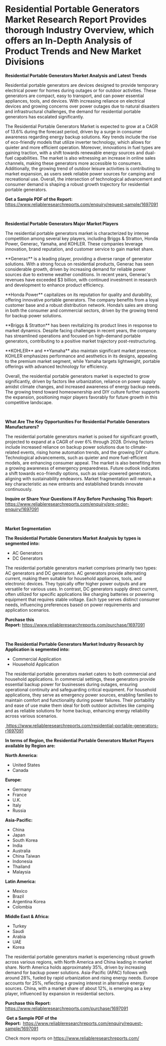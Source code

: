 <p><h1>Residential Portable Generators Market Research Report Provides thorough Industry Overview, which offers an In-Depth Analysis of Product Trends and New Market Divisions</h1></p><p><strong>Residential Portable Generators Market Analysis and Latest Trends</strong></p>
<p><p>Residential portable generators are devices designed to provide temporary electrical power for homes during outages or for outdoor activities. These generators are compact, easy to transport, and can power essential appliances, tools, and devices. With increasing reliance on electrical devices and growing concerns over power outages due to natural disasters and infrastructural challenges, the demand for residential portable generators has escalated significantly.</p><p>The Residential Portable Generators Market is expected to grow at a CAGR of 13.6% during the forecast period, driven by a surge in consumer awareness regarding energy backup solutions. Key trends include the rise of eco-friendly models that utilize inverter technology, which allows for quieter and more efficient operation. Moreover, innovations in fuel types are gaining traction, with a shift towards renewable energy sources and dual-fuel capabilities. The market is also witnessing an increase in online sales channels, making these generators more accessible to consumers. Additionally, the growing trend of outdoor leisure activities is contributing to market expansion, as users seek reliable power sources for camping and recreational use. Overall, the intersection of technological advancement and consumer demand is shaping a robust growth trajectory for residential portable generators.</p></p>
<p><strong>Get a Sample PDF of the Report:&nbsp;</strong> <a href="https://www.reliableresearchreports.com/enquiry/request-sample/1697091?utm_campaign=2283&utm_medium=2&utm_source=Github&utm_content=ia&utm_term=27032025&utm_id=residential-portable-generators">https://www.reliableresearchreports.com/enquiry/request-sample/1697091</a></p>
<p>&nbsp;</p>
<p><strong>Residential Portable Generators Major Market Players</strong></p>
<p><p>The residential portable generators market is characterized by intense competition among several key players, including Briggs & Stratton, Honda Power, Generac, Yamaha, and KOHLER. These companies leverage innovation, brand reputation, and customer service to gain market share.</p><p>**Generac** is a leading player, providing a diverse range of generator solutions. With a strong focus on residential products, Generac has seen considerable growth, driven by increasing demand for reliable power sources due to extreme weather conditions. In recent years, Generac's revenues have exceeded $3 billion, with continued investment in research and development to enhance product efficiency.</p><p>**Honda Power** capitalizes on its reputation for quality and durability, offering innovative portable generators. The company benefits from a loyal customer base and a robust distribution network. Honda’s sales are strong in both the consumer and commercial sectors, driven by the growing trend for backup power solutions.</p><p>**Briggs & Stratton** has been revitalizing its product lines in response to market dynamics. Despite facing challenges in recent years, the company has streamlined operations and focused on high-demand portable generators, contributing to a positive market trajectory post-restructuring.</p><p>**KOHLER** and **Yamaha** also maintain significant market presence. KOHLER emphasizes performance and aesthetics in its designs, appealing to the premium market segment, while Yamaha targets lightweight, portable offerings with advanced technology for efficiency.</p><p>Overall, the residential portable generators market is expected to grow significantly, driven by factors like urbanization, reliance on power supply amidst climate changes, and increased awareness of energy backup needs. The growing trend toward homeownership and DIY culture further supports the expansion, positioning major players favorably for future growth in this competitive landscape.</p></p>
<p>&nbsp;</p>
<p><strong>What Are The Key Opportunities For Residential Portable Generators Manufacturers?</strong></p>
<p><p>The residential portable generators market is poised for significant growth, projected to expand at a CAGR of over 6% through 2028. Driving factors include increased reliance on backup power solutions due to climate-related events, rising home automation trends, and the growing DIY culture. Technological advancements, such as quieter and more fuel-efficient models, are enhancing consumer appeal. The market is also benefiting from a growing awareness of emergency preparedness. Future outlook indicates a shift towards eco-friendly options, such as solar-powered generators, aligning with sustainability endeavors. Market fragmentation will remain a key characteristic as new entrants and established brands innovate continuously.</p></p>
<p><strong>Inquire or Share Your Questions If Any Before Purchasing This Report:</strong> <a href="https://www.reliableresearchreports.com/enquiry/pre-order-enquiry/1697091?utm_campaign=2283&utm_medium=2&utm_source=Github&utm_content=ia&utm_term=27032025&utm_id=residential-portable-generators">https://www.reliableresearchreports.com/enquiry/pre-order-enquiry/1697091</a></p>
<p>&nbsp;</p>
<p><strong>Market Segmentation</strong></p>
<p><strong>The Residential Portable Generators Market Analysis by types is segmented into:</strong></p>
<p><ul><li>AC Generators</li><li>DC Generators</li></ul></p>
<p><p>The residential portable generators market comprises primarily two types: AC generators and DC generators. AC generators provide alternating current, making them suitable for household appliances, tools, and electronic devices. They typically offer higher power outputs and are versatile for various uses. In contrast, DC generators supply direct current, often utilized for specific applications like charging batteries or powering equipment that requires stable voltage. Each type serves distinct consumer needs, influencing preferences based on power requirements and application scenarios.</p></p>
<p><strong>Purchase this Report:&nbsp;</strong><a href="https://www.reliableresearchreports.com/purchase/1697091?utm_campaign=2283&utm_medium=2&utm_source=Github&utm_content=ia&utm_term=27032025&utm_id=residential-portable-generators">https://www.reliableresearchreports.com/purchase/1697091</a></p>
<p>&nbsp;</p>
<p><strong>The Residential Portable Generators Market Industry Research by Application is segmented into:</strong></p>
<p><ul><li>Commercial Application</li><li>Household Application</li></ul></p>
<p><p>The residential portable generators market caters to both commercial and household applications. In commercial settings, these generators provide essential backup power for businesses during outages, ensuring operational continuity and safeguarding critical equipment. For household applications, they serve as emergency power sources, enabling families to maintain comfort and functionality during power failures. Their portability and ease of use make them ideal for both outdoor activities like camping and as reliable solutions for home backup, enhancing energy reliability across various scenarios.</p></p>
<p><a href="https://www.reliableresearchreports.com/residential-portable-generators-r1697091?utm_campaign=2283&utm_medium=2&utm_source=Github&utm_content=ia&utm_term=27032025&utm_id=residential-portable-generators">&nbsp;https://www.reliableresearchreports.com/residential-portable-generators-r1697091</a></p>
<p><strong>In terms of Region, the Residential Portable Generators Market Players available by Region are:</strong></p>
<p>
    <p> <strong> North America: </strong>
        <ul>
            <li>United States</li>
            <li>Canada</li>
        </ul>
        </p> 
    <p> <strong> Europe: </strong>
        <ul>
            <li>Germany</li>
            <li>France</li>
            <li>U.K.</li>
            <li>Italy</li>
            <li>Russia</li>
        </ul>
        </p> 
    <p> <strong> Asia-Pacific: </strong>
        <ul>
            <li>China</li>
            <li>Japan</li>
            <li>South Korea</li>
            <li>India</li>
            <li>Australia</li>
            <li>China Taiwan</li>
            <li>Indonesia</li>
            <li>Thailand</li>
            <li>Malaysia</li>
        </ul>
        </p> 
    <p> <strong> Latin America: </strong>
        <ul>
            <li>Mexico</li>
            <li>Brazil</li>
            <li>Argentina Korea</li>
            <li>Colombia</li>
        </ul>
        </p> 
    <p> <strong> Middle East & Africa: </strong>
        <ul>
            <li>Turkey</li>
            <li>Saudi</li>
            <li>Arabia</li>
            <li>UAE</li>
            <li>Korea</li>
        </ul>
    </p>
    </p>
<p><p>The residential portable generators market is experiencing robust growth across various regions, with North America and China leading in market share. North America holds approximately 35%, driven by increasing demand for backup power solutions. Asia-Pacific (APAC) follows with around 28%, fueled by rapid urbanization and rising energy needs. Europe accounts for 25%, reflecting a growing interest in alternative energy sources. China, with a market share of about 12%, is emerging as a key player, influenced by expansion in residential sectors.</p></p>
<p><strong>Purchase this Report: </strong><a href="https://www.reliableresearchreports.com/purchase/1697091?utm_campaign=2283&utm_medium=2&utm_source=Github&utm_content=ia&utm_term=27032025&utm_id=residential-portable-generators">https://www.reliableresearchreports.com/purchase/1697091</a></p>
<p>&nbsp;<strong>Get a Sample PDF of the Report:&nbsp;&nbsp;</strong><a href="https://www.reliableresearchreports.com/enquiry/request-sample/1697091?utm_campaign=2283&utm_medium=2&utm_source=Github&utm_content=ia&utm_term=27032025&utm_id=residential-portable-generators">https://www.reliableresearchreports.com/enquiry/request-sample/1697091</a></p>
<p><strong></strong></p>
<p>Check more reports on <a href="https://www.reliableresearchreports.com/?utm_campaign=2283&utm_medium=2&utm_source=Github&utm_content=ia&utm_term=27032025&utm_id=residential-portable-generators">https://www.reliableresearchreports.com/</a></p>